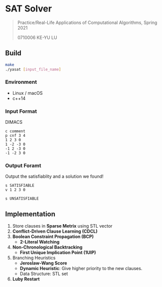 # SAT Solver

> Practice/Real-Life Applications of Computational Algorithms, Spring 2021
>
> 0710006 KE-YU LU

## Build

```sh
make
./yasat [input_file_name]
```

### Environment

- Linux / macOS
- c++14

### Input Format 

DIMACS

```
c comment
p cnf 3 4
1 2 3 0
1 -2 -3 0
-1 2 -3 0
-1 -2 3 0
```

### Output Foramt

Output the satisfiablity and a solution we found!

```
s SATISFIABLE
v 1 2 3 0
```

```
s UNSATISFIABLE
```

## Implementation

1. Store clauses in **Sparse Metrix** using STL vector
2. **Conflict-Driven Clause Learning (CDCL)**
3. **Boolean Constraint Propagation (BCP)**
    - **2-Literal Watching**
4. **Non-Chronological Backtracking**
    - **First Unique Implication Point (1UIP)**
5. Branching Heuristics
    - **Jeroslaw-Wang Score**
    - **Dynamic Heuristic**: Give higher priority to the new clauses.
    - Data Structure: STL set
6. **Luby Restart**



